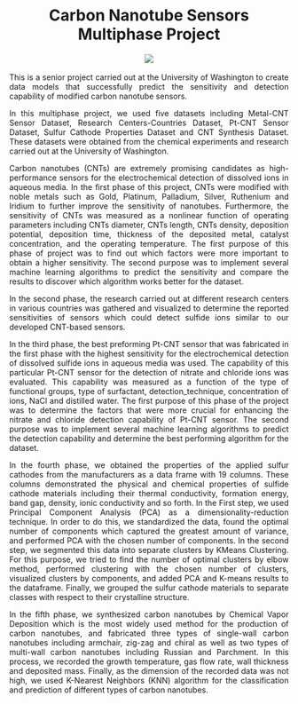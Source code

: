 <div align="center"> 
  
# Carbon Nanotube Sensors Multiphase Project

</div>

<div align="center">
<img src="https://user-images.githubusercontent.com/69224996/97274426-e024d700-17f1-11eb-8dab-f56d0c2ade72.png" >
</div>
<br />

<div align="justify">
This is a senior project carried out at the University of Washington to create data models that successfully predict the sensitivity and detection capability of modified carbon nanotube sensors.

In this multiphase project, we used five datasets including Metal-CNT Sensor Dataset, Research Centers-Countries Dataset, Pt-CNT Sensor Dataset, Sulfur Cathode Properties Dataset and CNT Synthesis Dataset. These datasets were obtained from the chemical experiments and research carried out at the University of Washington.

Carbon nanotubes (CNTs) are extremely promising candidates as high-performance sensors for the electrochemical detection of dissolved ions in aqueous media. In the first phase of this project, CNTs were modified with noble metals such as Gold, Platinum, Palladium, Silver, Ruthenium and Iridium to further improve the sensitivity of nanotubes. Furthermore, the sensitivity of CNTs was measured as a nonlinear function of operating parameters including CNTs diameter, CNTs length, CNTs density, deposition potential, deposition time, thickness of the deposited metal, catalyst concentration, and the operating temperature. The first purpose of this phase of project was to find out which factors were more important to obtain a higher sensitivity. The second purpose was to implement several machine learning algorithms to predict the sensitivity and compare the results to discover which algorithm works better for the dataset. 

In the second phase, the research carried out at different research centers in various countries was gathered and visualized to determine the reported sensitivities of sensors which could detect sulfide ions similar to our developed CNT-based sensors.

In the third phase, the best preforming Pt-CNT sensor that was fabricated in the first phase with the highest sensitivity for the electrochemical detection of dissolved sulfide ions in aqueous media was used. The capability of this particular Pt-CNT sensor for the detection of nitrate and chloride ions was evaluated. This capability was measured as a function of the type of functional groups, type of surfactant, detection_technique, concentration of ions, NaCl and distilled water. The first purpose of this phase of the project was to determine the factors that were more crucial for enhancing the nitrate and chloride detection capability of Pt-CNT sensor. The second purpose was to implement several machine learning algorithms to predict the detection capability and determine the best performing algorithm for the dataset.

In the fourth phase, we obtained the properties of the applied sulfur cathodes from the manufacturers as a data frame with 19 columns. These columns demonstrated the physical and chemical properties of sulfide cathode materials including their thermal conductivity, formation energy, band gap, density, ionic conductivity and so forth. In the First step, we used Principal Component Analysis (PCA) as a dimensionality-reduction technique. In order to do this, we standardized the data, found the optimal number of components which captured the greatest amount of variance, and performed PCA with the chosen number of components. In the second step, we segmented this data into separate clusters by KMeans Clustering. For this purpose, we tried to find the number of optimal clusters by elbow method, performed clustering with the chosen number of clusters, visualized clusters by components, and added PCA and K-means results to the dataframe. Finally, we grouped the sulfur cathode materials to separate classes with respect to their crystalline structure.

In the fifth phase, we synthesized carbon nanotubes by Chemical Vapor Deposition which is the most widely used method for the production of carbon nanotubes, and fabricated three types of single-wall carbon nanotubes including armchair, zig-zag and chiral as well as two types of multi-wall carbon nanotubes including Russian and Parchment. In this process, we recorded the growth temperature, gas flow rate, wall thickness and deposited mass. Finally, as the dimension of the recorded data was not high, we used K-Nearest Neighbors (KNN) algorithm for the classification and prediction of different types of carbon nanotubes.

</div>

